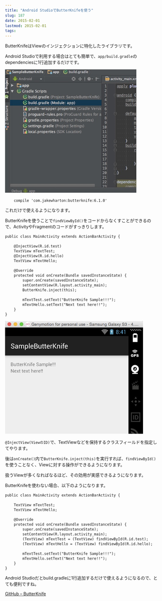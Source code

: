 ```yaml
---
title: "Android StudioでButterKnifeを使う"
slug: 187
date: 2015-02-01
lastmod: 2015-02-01
tags: 
---
```


ButterKnifeはViewのインジェクションに特化したライブラリです。

Android Studioで利用する場合はとても簡単で、`app/build.gradle`のdependenciesに1行追加するだけです。

![app/bulid.gradleに1行追加するだけ](ff92e3b3656b536cebfcda97443b6dba.jpg)


```
    compile 'com.jakewharton:butterknife:6.1.0'
```

これだけで使えるようになります。

ButterKnifeを使うことで`findViewById()`をコードからなくすことができるので、ActivityやFragmentのコードがすっきりします。


```
public class MainActivity extends ActionBarActivity {

    @InjectView(R.id.test)
    TextView mTextTest;
    @InjectView(R.id.hello)
    TextView mTextHello;

    @Override
    protected void onCreate(Bundle savedInstanceState) {
        super.onCreate(savedInstanceState);
        setContentView(R.layout.activity_main);
        ButterKnife.inject(this);

        mTextTest.setText("ButterKnife Sample!!!");
        mTextHello.setText("Next text here!!");
    }
}
```

![ButterKnifeサンプルの実行結果](9270b7fa1d9b4641be521d8806b4259c.jpg)

`@InjectView(ViewのID)`で、TextViewなどを保持するクラスフィールドを指定してやります。

後は`onCreate()`内で`ButterKnife.inject(this)`を実行すれば、`findViewById()`を使うことなく、Viewに対する操作ができるようになります。

扱うViewが多くなればなるほど、その効用が実感できるようになります。

ButterKnifeを使わない場合、以下のようになります。


```
public class MainActivity extends ActionBarActivity {

    TextView mTextTest;
    TextView mTextHello;

    @Override
    protected void onCreate(Bundle savedInstanceState) {
        super.onCreate(savedInstanceState);
        setContentView(R.layout.activity_main);
        (TextView) mTextTest = (TextView) findViewById(R.id.test);
        (TextView) mTextHello = (TextView) findViewById(R.id.hello);

        mTextTest.setText("ButterKnife Sample!!!");
        mTextHello.setText("Next text here!!");
    }
}
```

Android Studioだとbuild.gradleに1行追加するだけで使えるようになるので、とても便利ですね。

<a href="https://github.com/JakeWharton/butterknife">GitHub &#8211; ButterKnife</a>


  